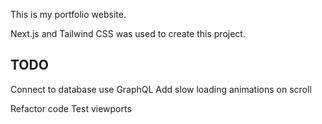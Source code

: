 This is my portfolio website.

Next.js and Tailwind CSS was used to create this project.

## TODO

Connect to database
use GraphQL
Add slow loading animations on scroll

Refactor code
Test viewports
